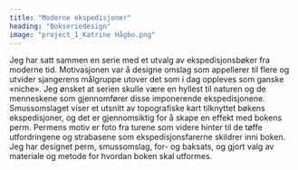 ```yaml
---
title: "Moderne ekspedisjoner"
heading: "Bokseriedesign"
image: "project_1_Katrine Hågbo.png"
---
```


Jeg har satt sammen en serie med et utvalg av ekspedisjonsbøker fra moderne tid. Motivasjonen var å designe omslag som appellerer til flere og utvider sjangerens målgruppe utover det som i dag oppleves som ganske «niche». Jeg ønsket at serien skulle være en hyllest til naturen og de menneskene som gjennomfører disse imponerende ekspedisjonene. Smussomslaget viser et utsnitt av topografiske kart tilknyttet bøkens ekspedisjoner, og det er gjennomsiktig for å skape en effekt med bokens perm. Permens motiv er foto fra turene som videre hinter til de tøffe utfordringene og strabasene som ekspedisjonsfarerne skildrer inni boken. Jeg har designet perm, smussomslag, for- og baksats, og gjort valg av materiale og metode for hvordan boken skal utformes.
